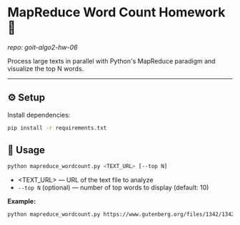 # MapReduce Word Count Homework 🚀
_repo: goit-algo2-hw-06_

Process large texts in parallel with Python's MapReduce paradigm and visualize the top N words.

---

## ⚙️ Setup

Install dependencies:

```bash
pip install -r requirements.txt
```

## 🔨 Usage

```bash
python mapreduce_wordcount.py <TEXT_URL> [--top N]
```

- <TEXT_URL> — URL of the text file to analyze
- `--top N` (optional) — number of top words to display (default: 10)

**Example:**

```bash
python mapreduce_wordcount.py https://www.gutenberg.org/files/1342/1342-0.txt --top 15
```
